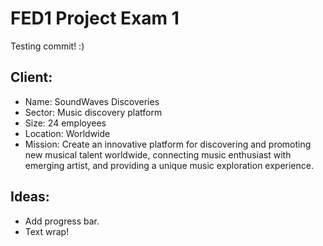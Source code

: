 # FED1 Project Exam 1

Testing commit! :)

## Client:
- Name: SoundWaves Discoveries
- Sector: Music discovery platform
- Size: 24 employees
- Location: Worldwide
- Mission: Create an innovative platform for discovering and promoting new musical talent worldwide, connecting music enthusiast with emerging artist, and providing a unique music exploration experience. 

## Ideas:
- Add progress bar.
- Text wrap!
